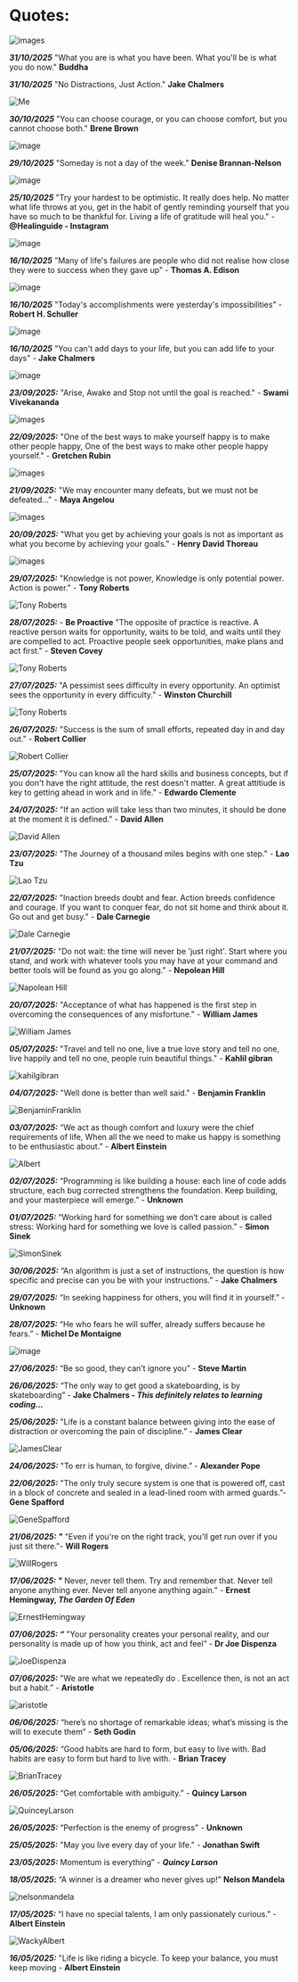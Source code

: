 # Quotes:

![images](/Images/BookShelf.jpg)

**_31/10/2025_** "What you are is what you have been. What you'll be is what you do now." **Buddha**

**_31/10/2025_** "No Distractions, Just Action." **Jake Chalmers**

![Me](/Images/80's-Sovereign-Individual.jpeg)

**_30/10/2025_** "You can choose courage, or you can choose comfort, but you cannot choose both." **Brene Brown**

![image](/Images/Brene%20Brown.jpg)

**_29/10/2025_** "Someday is not a day of the week." **Denise Brannan-Nelson**

![image](/Images/Someday.jpg)

**_25/10/2025_** "Try your hardest to be optimistic. It really does help. No matter what life throws at you, get in the habit of gently reminding yourself that you have so much to be thankful for. Living a life of gratitude will heal you." - **@Healinguide - Instagram**

![image](/Images/Gratitude.png)

**_16/10/2025_** "Many of life's failures are people who did not realise how close they were to success when they gave up" - **Thomas A. Edison**

![image](/Images/Thomas%20Edison.jpg)

**_16/10/2025_** "Today's accomplishments were yesterday's impossibilities" - **Robert H. Schuller**

![image](/Images/Robert-H-Schuller.jpg)

**_16/10/2025_** "You can't add days to your life, but you can add life to your days" - **Jake Chalmers**

![image](/Images/JakeChalmers.png)

**_23/09/2025:_** "Arise, Awake and Stop not until the goal is reached." - **Swami Vivekananda**

![images](/Images/Swami_Vivekananda.jpg) 

**_22/09/2025:_** "One of the best ways to make yourself happy is to make other people happy, One of the best ways to make other people happy yourself." - **Gretchen Rubin**

![images](/Images/GretchinRubin.jpg) 

**_21/09/2025:_** "We may encounter many defeats, but we must not be defeated..." - **Maya Angelou**

![images](/Images/ANGELOU-superJumbo.jpg) 

**_20/09/2025:_** "What you get by achieving your goals is not as important as what you become by achieving your goals." - **Henry David Thoreau**

![images](/Images/Henry-David-Thoreau.jpg) 

**_29/07/2025:_** "Knowledge is not power, Knowledge is only potential power. Action is power." - **Tony Roberts** 

![Tony Roberts](/Images/TonyRoberts.jpg)

**_28/07/2025:_** - <b>Be Proactive</b> "The opposite of practice is reactive. A reactive person waits for opportunity, waits to be told, and waits until they are compelled to act. Proactive people seek opportunities, make plans and act first." - **Steven Covey** 

![Tony Roberts](/Images/StevenCovey.jpg)

**_27/07/2025:_** "A pessimist sees difficulty in every opportunity. An optimist sees the opportunity in every difficulty." - **Winston Churchill** 

![Tony Roberts](/Images/winstonChurchill.webp)


**_26/07/2025:_** "Success is the sum of small efforts, repeated day in and day out." - **Robert Collier** 

![Robert Collier](/Images/Robert-Collier.webp)

**_25/07/2025:_** "You can know all the hard skills and business concepts, but if you don't have the right attitude, the rest doesn't matter. A great attitiude is key to getting ahead in work and in life." - **Edwardo Clemente** 

**_24/07/2025:_** "If an action will take less than two minutes, it should be done at the moment it is defined." - **David Allen** 

![David Allen](/Images/DavidAllen.jpg)

**_23/07/2025:_** "The Journey of a thousand miles begins with one step." - **Lao Tzu** 

![Lao Tzu](/Images/Lao%20Tzu.jpg)

**_22/07/2025:_** "Inaction breeds doubt and fear. Action breeds confidence and courage. If you want to conquer fear, do not sit home and think about it. Go out and get busy." - **Dale Carnegie** 

![Dale Carnegie](/Images/dalecarnegie.webp)

**_21/07/2025:_** "Do not wait: the time will never be 'just right'. Start where you stand, and work with whatever tools you may have at your command and better tools will be found as you go along." - **Nepolean Hill** 

![Napolean Hill](/Images/Who-Is-Napoleon-Hill.jpg)

**_20/07/2025:_** "Acceptance of what has happened is the first step in overcoming the consequences of any misfortune." - **William James**

![William James](/Images/WillamJames.jpg)

**_05/07/2025:_** "Travel and tell no one, live a true love story and tell no one, live happily and tell no one, people ruin beautiful things." - **Kahlil gibran**

![kahilgibran](/Images/kahil_gibran.jpg)

**_04/07/2025:_** "Well done is better than well said." - **Benjamin Franklin**

![BenjaminFranklin](/Images/benjaminFranklin.jpeg)

**_03/07/2025:_** “We act as though comfort and luxury were the chief requirements of life, When all the we need to make us happy is something to be enthusiastic about.” - **Albert Einstein**

![Albert](/Images/Albert%20Einstein.jpg)

**_02/07/2025:_** “Programming is like building a house: each line of code adds structure, each bug corrected strengthens the foundation. Keep building, and your masterpiece will emerge.” - **Unknown**

**_01/07/2025:_** “Working hard for something we don’t care about is called stress: Working hard for something we love is called passion.” - **Simon Sinek**

![SimonSinek](/Images/Simon_Sinek.jpg)

**_30/06/2025:_** “An algorithm is just a set of instructions, the question is how specific and precise can you be with your instructions.” - **Jake Chalmers**

**_29/07/2025:_** “In seeking happiness for others, you will find it in yourself.” - **Unknown**

**_28/07/2025:_** “He who fears he will suffer, already suffers because he fears.” - **Michel De Montaigne**

![image](/Images/michel-de-montaigne.jpg)

**_27/06/2025:_** “Be so good, they can’t ignore you” - **Steve Martin**

**_26/06/2025:_** “The only way to get good a skateboarding, is by skateboarding” - **Jake Chalmers - <i>This definitely relates to learning coding...**</i>

**_25/06/2025:_** "Life is a constant balance between giving into the ease of distraction or overcoming the pain of discipline.” - **James Clear**

![JamesClear](/Images/James-clear.png)

**_24/06/2025:_** "To err is human, to forgive, divine.” - **Alexander Pope**

**_22/06/2025:_** "The only truly secure system is one that is powered off, cast in a block of concrete and sealed in a lead-lined room with armed guards.”- **Gene Spafford**

![GeneSpafford](/Images/genne%20spafford.jpg)

**_21/06/2025: "_** "Even if you're on the right track, you'll get run over if you just sit there."- **Will Rogers**

![WillRogers](/Images/Will-Rogers.jpg)

**_17/06/2025: "_** Never, never tell them. Try and remember that. Never tell anyone anything ever. Never tell anyone anything again." - **Ernest Hemingway, <i>The Garden Of Eden**</i>

![ErnestHemingway](/Images/ernest-hemingway.webp)

**_07/06/2025: “_** "Your personality creates your personal reality, and our personality is made up of how you think, act and feel” - **Dr Joe Dispenza**

![JoeDispenza](/Images/Joe-Dispenza-scaled.jpg)

**_07/06/2025:_** "We are what we repeatedly do . Excellence then, is not an act but a habit.” - **Aristotle**

![aristotle](/Images/Aristotle.jpg)

**_06/06/2025:_** “here’s no shortage of remarkable ideas; what’s missing is the will to execute them” - **Seth Godin**

**_05/06/2025:_** “Good habits are hard to form, but easy to live with. Bad habits are easy to form but hard to live with. - **Brian Tracey**

![BrianTracey](/Images/Brian-Tracy.jpg)

**_26/05/2025:_** “Get comfortable with ambiguity.” - **Quincy Larson**

![QuinceyLarson](/Images/Quincey%20Larson.png)

**_26/05/2025:_** “Perfection is the enemy of progress" - **Unknown**

**_25/05/2025:_** "May you live every day of your life." - **Jonathan Swift**

**_23/05/2025:_** Momentum is everything” - **_Quincy Larson_**

**_18/05/2025_:** “A winner is a dreamer who never gives up!” **Nelson Mandela**

![nelsonmandela](/Images/nelson-mandela.jpg)

**_17/05/2025:_** “I have no special talents, I am only passionately curious." - **Albert Einstein**

![WackyAlbert](/Images/WackyAlbert.jpg)

**_16/05/2025:_** "Life is like riding a bicycle. To keep your balance, you must keep moving - **Albert Einstein**


